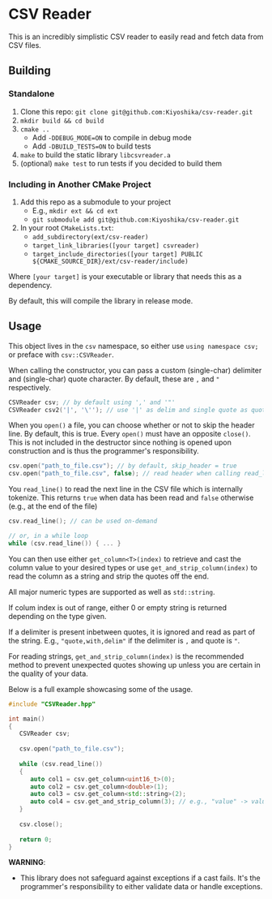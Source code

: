 # CSV Reader
This is an incredibly simplistic CSV reader to easily read and fetch data from CSV files.

## Building
### Standalone
1. Clone this repo: `git clone git@github.com:Kiyoshika/csv-reader.git`
2. `mkdir build && cd build`
3. `cmake ..`
   * Add `-DDEBUG_MODE=ON` to compile in debug mode
   * Add `-DBUILD_TESTS=ON` to build tests
4. `make` to build the static library `libcsvreader.a`
5. (optional) `make test` to run tests if you decided to build them
### Including in Another CMake Project
1. Add this repo as a submodule to your project
   * E.g., `mkdir ext && cd ext`
   * `git submodule add git@github.com:Kiyoshika/csv-reader.git`
2. In your root `CMakeLists.txt`:
   * `add_subdirectory(ext/csv-reader)`
   * `target_link_libraries([your target] csvreader)`
   * `target_include_directories([your target] PUBLIC ${CMAKE_SOURCE_DIR}/ext/csv-reader/include)`

Where `[your target]` is your executable or library that needs this as a dependency.

By default, this will compile the library in release mode.

## Usage
This object lives in the `csv` namespace, so either use `using namespace csv;` or preface with `csv::CSVReader`.

When calling the constructor, you can pass a custom (single-char) delimiter and (single-char) quote character. By default, these are `,` and `"` respectively.
```cpp
CSVReader csv; // by default using ',' and '"'
CSVReader csv2('|', '\''); // use '|' as delim and single quote as quote char
```

When you `open()` a file, you can choose whether or not to skip the header line. By default, this is true. Every `open()` must have an opposite `close()`. This is not included in the destructor since nothing is opened upon construction and is thus the programmer's responsibility.
```cpp
csv.open("path_to_file.csv"); // by default, skip_header = true
csv.open("path_to_file.csv", false); // read header when calling read_line() next
```
You `read_line()` to read the next line in the CSV file which is internally tokenize. This returns `true` when data has been read and `false` otherwise (e.g., at the end of the file)
```cpp
csv.read_line(); // can be used on-demand

// or, in a while loop
while (csv.read_line()) { ... }
```

You can then use either `get_column<T>(index)` to retrieve and cast the column value to your desired types or use `get_and_strip_column(index)` to read the column as a string and strip the quotes off the end.

All major numeric types are supported as well as `std::string`.

If colum index is out of range, either 0 or empty string is returned depending on the type given.

If a delimiter is present inbetween quotes, it is ignored and read as part of the string. E.g., `"quote,with,delim"` if the delimiter is `,` and quote is `"`.

For reading strings, `get_and_strip_column(index)` is the recommended method to prevent unexpected quotes showing up unless you are certain in the quality of your data.

Below is a full example showcasing some of the usage.
```cpp
#include "CSVReader.hpp"

int main()
{
   CSVReader csv;
   
   csv.open("path_to_file.csv");
   
   while (csv.read_line())
   {
      auto col1 = csv.get_column<uint16_t>(0);
      auto col2 = csv.get_column<double>(1);
      auto col3 = csv.get_column<std::string>(2);
      auto col4 = csv.get_and_strip_column(3); // e.g., "value" -> value
   }
   
   csv.close();
   
   return 0;
}
```
**WARNING**:
* This library does not safeguard against exceptions if a cast fails. It's the programmer's responsibility to either validate data or handle exceptions.
